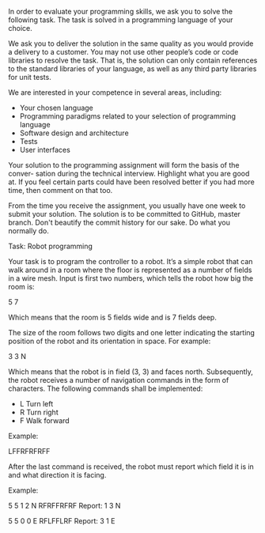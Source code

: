 In order to evaluate your programming skills, we ask you to solve the following
task. The task is solved in a programming language of your choice.

We ask you to deliver the solution in the same quality as you would provide a
delivery to a customer. You may not use other people’s code or code libraries
to resolve the task. That is, the solution can only contain references to the
standard libraries of your language, as well as any third party libraries for unit
tests.

We are interested in your competence in several areas, including:

* Your chosen language
* Programming paradigms related to your selection of programming language
* Software design and architecture
* Tests
* User interfaces

Your solution to the programming assignment will form the basis of the conver-
sation during the technical interview. Highlight what you are good at. If you
feel certain parts could have been resolved better if you had more time, then
comment on that too.

From the time you receive the assignment, you usually have one week to submit
your solution. The solution is to be committed to GitHub, master branch.
Don't beautify the commit history for our sake. Do what you normally do.

Task: Robot programming

Your task is to program the controller to a robot. It’s a simple robot that can
walk around in a room where the floor is represented as a number of fields in a
wire mesh. Input is first two numbers, which tells the robot how big the room is:

5 7

Which means that the room is 5 fields wide and is 7 fields deep.

The size of the room follows two digits and one letter indicating the starting
position of the robot and its orientation in space. For example:

3 3 N

Which means that the robot is in field (3, 3) and faces north. Subsequently, the
robot receives a number of navigation commands in the form of characters. The
following commands shall be implemented:

* L Turn left
* R Turn right
* F Walk forward

Example:

LFFRFRFRFF

After the last command is received, the robot must report which field it is in
and what direction it is facing.

Example:

5 5
1 2 N
RFRFFRFRF
Report: 1 3 N

5 5
0 0 E
RFLFFLRF
Report: 3 1 E
